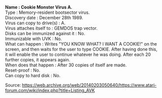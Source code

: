**Name : Cookie Monster Virus A.** <br>
Type : Memory-resident bootsector virus.<br>
Discovery date : December 28th 1989.<br>
Virus can copy to drive(s) : A.<br>
Virus attaches itself to : GEMDOS trap vector.<br>
Disks can be immunized against it : No.<br>
Immunizable with UVK : No.<br>
What can happen :  Writes "YOU KNOW WHAT?  I WANT A COOKIE!" on the screen, and then waits for the user to type COOKIE. After having done this, it will enable the user to continue whatever he was doing. After each 20 further copies, it appears again.<br>
When does that happen : After 30 copies of itself are made.<br>
Reset-proof : No.<br>
Can copy to hard disk : No.<br>


Source: https://web.archive.org/web/20140203050640/https://www.atari-forum.com/wiki/index.php?title=Listing_AVK
